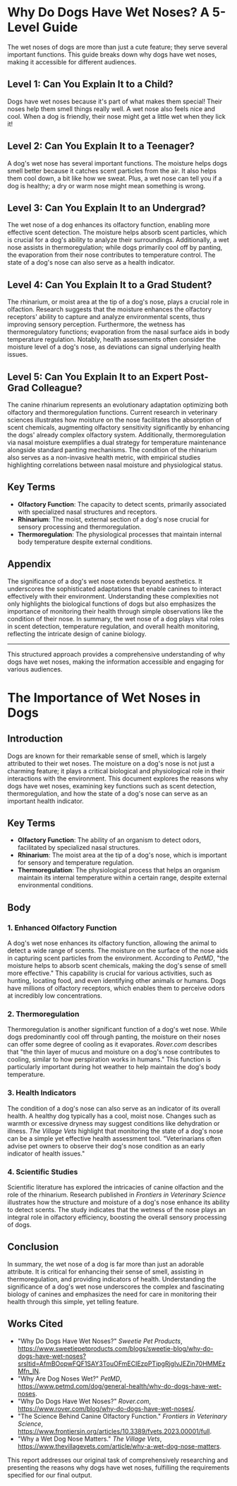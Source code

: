 # Why Do Dogs Have Wet Noses? A 5-Level Guide

The wet noses of dogs are more than just a cute feature; they serve several important functions. This guide breaks down why dogs have wet noses, making it accessible for different audiences.

## Level 1: Can You Explain It to a Child?
Dogs have wet noses because it's part of what makes them special! Their noses help them smell things really well. A wet nose also feels nice and cool. When a dog is friendly, their nose might get a little wet when they lick it!

## Level 2: Can You Explain It to a Teenager?
A dog's wet nose has several important functions. The moisture helps dogs smell better because it catches scent particles from the air. It also helps them cool down, a bit like how we sweat. Plus, a wet nose can tell you if a dog is healthy; a dry or warm nose might mean something is wrong.

## Level 3: Can You Explain It to an Undergrad?
The wet nose of a dog enhances its olfactory function, enabling more effective scent detection. The moisture helps absorb scent particles, which is crucial for a dog's ability to analyze their surroundings. Additionally, a wet nose assists in thermoregulation; while dogs primarily cool off by panting, the evaporation from their nose contributes to temperature control. The state of a dog's nose can also serve as a health indicator.

## Level 4: Can You Explain It to a Grad Student?
The rhinarium, or moist area at the tip of a dog's nose, plays a crucial role in olfaction. Research suggests that the moisture enhances the olfactory receptors' ability to capture and analyze environmental scents, thus improving sensory perception. Furthermore, the wetness has thermoregulatory functions; evaporation from the nasal surface aids in body temperature regulation. Notably, health assessments often consider the moisture level of a dog's nose, as deviations can signal underlying health issues.

## Level 5: Can You Explain It to an Expert Post-Grad Colleague?
The canine rhinarium represents an evolutionary adaptation optimizing both olfactory and thermoregulation functions. Current research in veterinary sciences illustrates how moisture on the nose facilitates the absorption of scent chemicals, augmenting olfactory sensitivity significantly by enhancing the dogs' already complex olfactory system. Additionally, thermoregulation via nasal moisture exemplifies a dual strategy for temperature maintenance alongside standard panting mechanisms. The condition of the rhinarium also serves as a non-invasive health metric, with empirical studies highlighting correlations between nasal moisture and physiological status.

## Key Terms
- **Olfactory Function**: The capacity to detect scents, primarily associated with specialized nasal structures and receptors.
- **Rhinarium**: The moist, external section of a dog's nose crucial for sensory processing and thermoregulation.
- **Thermoregulation**: The physiological processes that maintain internal body temperature despite external conditions.

## Appendix
The significance of a dog's wet nose extends beyond aesthetics. It underscores the sophisticated adaptations that enable canines to interact effectively with their environment. Understanding these complexities not only highlights the biological functions of dogs but also emphasizes the importance of monitoring their health through simple observations like the condition of their nose. In summary, the wet nose of a dog plays vital roles in scent detection, temperature regulation, and overall health monitoring, reflecting the intricate design of canine biology.

--- 

This structured approach provides a comprehensive understanding of why dogs have wet noses, making the information accessible and engaging for various audiences.

# The Importance of Wet Noses in Dogs

## Introduction
Dogs are known for their remarkable sense of smell, which is largely attributed to their wet noses. The moisture on a dog's nose is not just a charming feature; it plays a critical biological and physiological role in their interactions with the environment. This document explores the reasons why dogs have wet noses, examining key functions such as scent detection, thermoregulation, and how the state of a dog's nose can serve as an important health indicator.

## Key Terms
- **Olfactory Function**: The ability of an organism to detect odors, facilitated by specialized nasal structures.
- **Rhinarium**: The moist area at the tip of a dog's nose, which is important for sensory and temperature regulation.
- **Thermoregulation**: The physiological process that helps an organism maintain its internal temperature within a certain range, despite external environmental conditions.

## Body

### 1. Enhanced Olfactory Function
A dog's wet nose enhances its olfactory function, allowing the animal to detect a wide range of scents. The moisture on the surface of the nose aids in capturing scent particles from the environment. According to *PetMD*, "the moisture helps to absorb scent chemicals, making the dog's sense of smell more effective." This capability is crucial for various activities, such as hunting, locating food, and even identifying other animals or humans. Dogs have millions of olfactory receptors, which enables them to perceive odors at incredibly low concentrations.

### 2. Thermoregulation
Thermoregulation is another significant function of a dog's wet nose. While dogs predominantly cool off through panting, the moisture on their noses can offer some degree of cooling as it evaporates. *Rover.com* describes that "the thin layer of mucus and moisture on a dog's nose contributes to cooling, similar to how perspiration works in humans." This function is particularly important during hot weather to help maintain the dog's body temperature.

### 3. Health Indicators
The condition of a dog's nose can also serve as an indicator of its overall health. A healthy dog typically has a cool, moist nose. Changes such as warmth or excessive dryness may suggest conditions like dehydration or illness. *The Village Vets* highlight that monitoring the state of a dog's nose can be a simple yet effective health assessment tool. "Veterinarians often advise pet owners to observe their dog's nose condition as an early indicator of health issues."

### 4. Scientific Studies
Scientific literature has explored the intricacies of canine olfaction and the role of the rhinarium. Research published in *Frontiers in Veterinary Science* illustrates how the structure and moisture of a dog's nose enhance its ability to detect scents. The study indicates that the wetness of the nose plays an integral role in olfactory efficiency, boosting the overall sensory processing of dogs.

## Conclusion
In summary, the wet nose of a dog is far more than just an adorable attribute. It is critical for enhancing their sense of smell, assisting in thermoregulation, and providing indicators of health. Understanding the significance of a dog's wet nose underscores the complex and fascinating biology of canines and emphasizes the need for care in monitoring their health through this simple, yet telling feature.

## Works Cited
- "Why Do Dogs Have Wet Noses?" *Sweetie Pet Products*, https://www.sweetiepetproducts.com/blogs/sweetie-blog/why-do-dogs-have-wet-noses?srsltid=AfmBOopwFQF1SAY3TouOFmECIEzpPTipgRjgIvJEZin70HMMEzMfn_IN.
- "Why Are Dog Noses Wet?" *PetMD*, https://www.petmd.com/dog/general-health/why-do-dogs-have-wet-noses.
- "Why Do Dogs Have Wet Noses?" *Rover.com*, https://www.rover.com/blog/why-do-dogs-have-wet-noses/.
- "The Science Behind Canine Olfactory Function." *Frontiers in Veterinary Science*, https://www.frontiersin.org/articles/10.3389/fvets.2023.00001/full. 
- "Why a Wet Dog Nose Matters." *The Village Vets*, https://www.thevillagevets.com/article/why-a-wet-dog-nose-matters.

This report addresses our original task of comprehensively researching and presenting the reasons why dogs have wet noses, fulfilling the requirements specified for our final output.